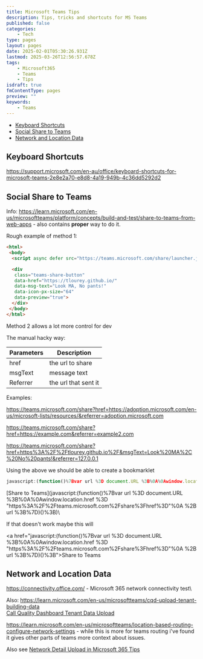 ```yaml
---
title: Microsoft Teams Tips
description: Tips, tricks and shortcuts for MS Teams
published: false
categories:
    - Tech
type: pages
layout: pages
date: 2025-02-01T05:30:26.931Z
lastmod: 2025-03-26T12:56:57.678Z
tags:
    - Microsoft365
    - Teams
    - Tips
isdraft: true
fmContentType: pages
preview: ""
keywords:
    - Teams
---
```


<!--- cSpell:disable --->
* [Keyboard Shortcuts](#keyboard-shortcuts)
* [Social Share to Teams](#social-share-to-teams)
* [Network and Location Data](#network-and-location-data)
<!--- cSpell:enable --->

## Keyboard Shortcuts

<https://support.microsoft.com/en-au/office/keyboard-shortcuts-for-microsoft-teams-2e8e2a70-e8d8-4a19-949b-4c36dd5292d2>

## Social Share to Teams

Info: <https://learn.microsoft.com/en-us/microsoftteams/platform/concepts/build-and-test/share-to-teams-from-web-apps> - also contains **proper** way to do it.

Rough example of method 1:

```html
<html>
 <body>
  <script async defer src="https://teams.microsoft.com/share/launcher.js"></script>

  <div
   class="teams-share-button"
   data-href="https://tlourey.github.io/"
   data-msg-text="Look MA, No pants!"
   data-icon-px-size="64"
   data-preview="true">
  </div>
 </body>
</html>
```

Method 2 allows a lot more control for dev

The manual hacky way:

| Parameters                | Description                           |
|------------------------|---------------------------------------|
| href  | the url to share|
| msgText | message text |
| Referrer           | the url that sent it                 |

Examples:

<https://teams.microsoft.com/share?href=https://adoption.microsoft.com/en-us/microsoft-lists/resources/&referrer=adoption.microsoft.com>

<https://teams.microsoft.com/share?href=https://example.com&referrer=example2.com>

<https://teams.microsoft.com/share?href=https%3A%2F%2Ftlourey.github.io%2F&msgText=Look%20MA%2C%20No%20pants!&referrer=127.0.0.1>

Using the above we should be able to create a bookmarklet

```javascript
javascript:(function()%7Bvar url %3D document.URL %3B%0A%0Awindow.location.href %3D "https%3A%2F%2Fteams.microsoft.com%2Fshare%3Fhref%3D"%0A                        %2B url %3B%7D)()%3B
```

[Share to Teams](javascript:(function()%7Bvar url %3D document.URL %3B%0A%0Awindow.location.href %3D "https%3A%2F%2Fteams.microsoft.com%2Fshare%3Fhref%3D"%0A                        %2B url %3B%7D)()%3B)\

If that doesn't work maybe this will

<a href="javascript:(function()%7Bvar url %3D document.URL %3B%0A%0Awindow.location.href %3D "https%3A%2F%2Fteams.microsoft.com%2Fshare%3Fhref%3D"%0A                        %2B url %3B%7D)()%3B">Share to Teams</a>

## Network and Location Data

<https://connectivity.office.com/> -  Microsoft 365 network connectivity test\

Also:
<https://learn.microsoft.com/en-us/microsoftteams/cqd-upload-tenant-building-data>\
[Call Quality Dashboard Tenant Data Upload](https://cqd.teams.microsoft.com/spd/#/TenantDataUpload)

<https://learn.microsoft.com/en-us/microsoftteams/location-based-routing-configure-network-settings> - while this is more for teams routing i've found it gives other parts of teams more context about issues.

Also see [Network Detail Upload in Microsoft 365 Tips](microsoft-365-tips.md#network-details-upload)
